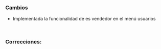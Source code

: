 <h3>Cambios</h3>
<ul>
    <li>Implementada la funcionalidad de es vendedor en el menú usuarios</li>
</ul>

</br>

<h3>Correcciones:</h3>

<h5></h5>
<ul>  
</ul>